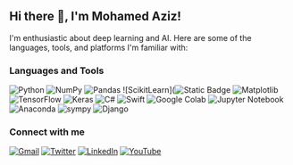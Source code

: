 ## Hi there 👋, I'm Mohamed Aziz!

I'm enthusiastic about deep learning and AI. Here are some of the languages, tools, and platforms I'm familiar with:

### Languages and Tools

![Python](https://img.shields.io/badge/-Python-3776AB?style=flat-square&logo=python&logoColor=white)
![NumPy](https://img.shields.io/badge/-NumPy-013243?style=flat-square&logo=numpy&logoColor=white)
![Pandas](https://img.shields.io/badge/-Pandas-150458?style=flat-square&logo=pandas&logoColor=white)
![ScikitLearn](![Static Badge](https://img.shields.io/badge/Scikit-Learn)
![Matplotlib](https://img.shields.io/badge/-Matplotlib-11557C?style=flat-square&logo=python&logoColor=white)
![TensorFlow](https://img.shields.io/badge/-TensorFlow-FF6F00?style=flat-square&logo=tensorflow&logoColor=white)
![Keras](https://img.shields.io/badge/-Keras-D00000?style=flat-square&logo=keras&logoColor=white)
![C#](https://img.shields.io/badge/-C%23-239120?style=flat-square&logo=c-sharp&logoColor=white)
![Swift](https://img.shields.io/badge/-Swift-FA7343?style=flat-square&logo=swift&logoColor=white)
![Google Colab](https://img.shields.io/badge/-Google%20Colab-F9AB00?style=flat-square&logo=google-colab&logoColor=white)
![Jupyter Notebook](https://img.shields.io/badge/-Jupyter%20Notebook-F37626?style=flat-square&logo=jupyter&logoColor=white)
![Anaconda](https://img.shields.io/badge/-Anaconda-44A833?style=flat-square&logo=anaconda&logoColor=white)
![sympy](https://img.shields.io/badge/-sympy-44A833?style=flat-square&logo=sympy&logoColor=white)
![Django](https://img.shields.io/badge/-Django-00563B?style=flat-square&logo=Django&logoColor=white)


### Connect with me

[![Gmail](https://img.shields.io/badge/-Gmail-D14836?style=flat-square&logo=gmail&logoColor=white)](mailto:Mohamedazizmahmoud@gmail.com)
[![Twitter](https://img.shields.io/badge/-Twitter-0077B5?style=flat-square&logo=Twitter&logoColor=white)](https://twitter.com/Mo_Azizz)
[![LinkedIn](https://img.shields.io/badge/-LinkedIn-0077B5?style=flat-square&logo=linkedin&logoColor=white)](https://www.linkedin.com/in/mohamed-aziz-483321217/)
[![YouTube](https://img.shields.io/badge/-Youtube-D14836?style=flat-square&logo=Youtube&logoColor=white)](https://youtube.com/@mohamedaziz3525?si=hvDV9h1FN_BNmdLW)
